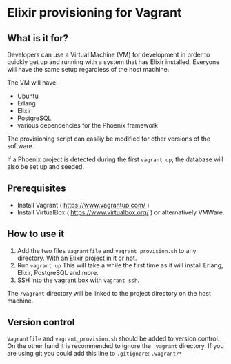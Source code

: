 # Elixir provisioning for Vagrant

## What is it for?

Developers can use a Virtual Machine (VM) for development in order to quickly get up and running with a system that has Elixir installed. Everyone will have the same setup regardless of the host machine.

The VM will have:
* Ubuntu
* Erlang
* Elixir
* PostgreSQL
* various dependencies for the Phoenix framework

The provisioning script can easiliy be modified for other versions of the software.

If a Phoenix project is detected during the first `vagrant up`, the database will also be set up and seeded.

## Prerequisites

* Install Vagrant ( https://www.vagrantup.com/ )
* Install VirtualBox ( https://www.virtualbox.org/ ) or alternatively VMWare.

## How to use it

1. Add the two files `Vagrantfile` and `vagrant_provision.sh` to any directory. With an Elixir project in it or not.
2. Run `vagrant up` This will take a while the first time as it will install Erlang, Elixir, PostgreSQL and more.
3. SSH into the vagrant box with `vagrant ssh`.

The `/vagrant` directory will be linked to the project directory on the host machine.

## Version control

 `Vagrantfile` and `vagrant_provision.sh` should be added to version control.
On the other hand it is recommended to ignore the `.vagrant` directory. If you are using git you could add this line to `.gitignore`:
`.vagrant/*`
